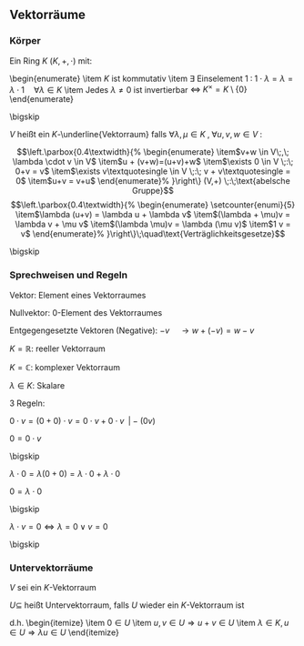 ## Vektorräume

### Körper

Ein Ring $K$ $(K,+,\cdot)$ mit:

\begin{enumerate}
    \item $K$ ist kommutativ 
    \item $\exists$ Einselement $1 \;: \; 1 \cdot \lambda = \lambda = \lambda \cdot 1 \quad \forall \lambda \in K$
    \item Jedes $\lambda \ne 0$ ist invertierbar $\Leftrightarrow \;K^{\times} = K \setminus \{0\}$
\end{enumerate}

\bigskip

$V$ heißt ein $K$-\underline{Vektorraum} falls $\forall \lambda,\mu \in K \;,\; \forall u,v,w \in V\;:$

$$\left.\parbox{0.4\textwidth}{%
\begin{enumerate}
    \item$v+w \in V\;,\; \lambda \cdot v \in V$
    \item$u + (v+w)=(u+v)+w$
    \item$\exists 0 \in V \;:\; 0+v = v$
    \item$\exists v\textquotesingle \in V \;:\; v + v\textquotesingle = 0$
    \item$u+v = v+u$
\end{enumerate}%
}\right\} (V,+) \;:\;\text{abelsche Gruppe}$$
$$\left.\parbox{0.4\textwidth}{%
\begin{enumerate}
        \setcounter{enumi}{5}
    \item$\lambda (u+v) = \lambda u + \lambda v$
    \item$(\lambda + \mu)v = \lambda v + \mu v$
    \item$(\lambda \mu)v = \lambda (\mu v)$
    \item$1 v = v$
\end{enumerate}%
}\right\}\;\quad\text{Verträglichkeitsgesetze}$$

\bigskip

### Sprechweisen und Regeln

Vektor: Element eines Vektorraumes

Nullvektor: 0-Element des Vektorraumes

Entgegengesetzte Vektoren (Negative): $-v \quad \rightarrow w + (-v) = w-v$

$K=\mathbb{R}$: reeller Vektorraum

$K= \mathbb{C}$: komplexer Vektorraum

$\lambda \in K$: Skalare

3 Regeln:

$0 \cdot v = (0+0)\cdot v = 0\cdot v+0\cdot v \;\; \big| -(0v)$

$0=0\cdot v$

\bigskip

$\lambda \cdot 0 = \lambda (0+0) = \lambda \cdot 0 + \lambda \cdot 0$

$0=\lambda \cdot 0$

\bigskip

$\lambda \cdot v = 0 \iff \lambda = 0 \lor  v = 0$



\bigskip

### Untervektorräume

$V$ sei ein $K$-Vektorraum

$U \subseteq$ heißt Untervektorraum, falls $U$ wieder ein $K$-Vektorraum ist

d.h. 
\begin{itemize}
    \item $0 \in U$
    \item $u,v \in U \Rightarrow u + v \in U$
    \item $\lambda \in K, u \in U \Rightarrow \lambda u \in U$
\end{itemize}
